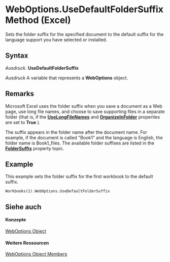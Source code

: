 
# WebOptions.UseDefaultFolderSuffix Method (Excel)

Sets the folder suffix for the specified document to the default suffix for the language support you have selected or installed.


## Syntax

 _Ausdruck_. **UseDefaultFolderSuffix**

 _Ausdruck_ A variable that represents a **WebOptions** object.


## Remarks

Microsoft Excel uses the folder suffix when you save a document as a Web page, use long file names, and choose to save supporting files in a separate folder (that is, if the  **[UseLongFileNames](f30c4954-d691-3a36-1540-f280eea370d8.md)** and **[OrganizeInFolder](9df9aff2-3a24-3e1f-db3e-7280b50b806b.md)** properties are set to **True** ).

The suffix appears in the folder name after the document name. For example, if the document is called "Book1" and the language is English, the folder name is Book1_files. The available folder suffixes are listed in the  **[FolderSuffix](5361e4db-4f08-ab6c-1259-d04170879c99.md)** property topic.


## Example

This example sets the folder suffix for the first workbook to the default suffix.


```
Workbooks(1).WebOptions.UseDefaultFolderSuffix
```


## Siehe auch


#### Konzepte


[WebOptions Object](d573637f-1891-4602-c961-091795e47356.md)
#### Weitere Ressourcen


[WebOptions Object Members](http://msdn.microsoft.com/library/4188ab11-5d84-aed8-2a2e-17881dcebe67%28Office.15%29.aspx)